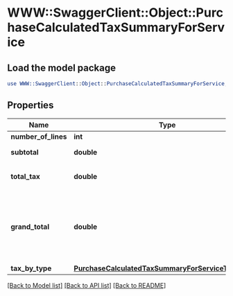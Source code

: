 # WWW::SwaggerClient::Object::PurchaseCalculatedTaxSummaryForService

## Load the model package
```perl
use WWW::SwaggerClient::Object::PurchaseCalculatedTaxSummaryForService;
```

## Properties
Name | Type | Description | Notes
------------ | ------------- | ------------- | -------------
**number_of_lines** | **int** | Count of lines | [optional] 
**subtotal** | **double** | sum of all line tax attribute | [optional] 
**total_tax** | **double** | sum of all line lineAmount attribute | [optional] 
**grand_total** | **double** | sum of all line lineAmount attribute - sum of all line tax attribute - sum of all line lineTaxedDiscount attribute | [optional] 
**tax_by_type** | [**PurchaseCalculatedTaxSummaryForServiceTaxByType**](PurchaseCalculatedTaxSummaryForServiceTaxByType.md) |  | [optional] 

[[Back to Model list]](../README.md#documentation-for-models) [[Back to API list]](../README.md#documentation-for-api-endpoints) [[Back to README]](../README.md)


